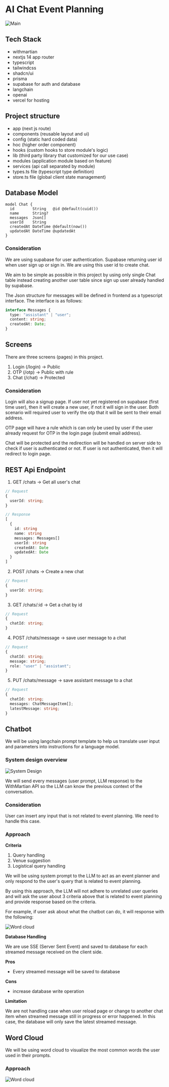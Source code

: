 # AI Chat Event Planning

![Main](./public/main.png)

## Tech Stack
- withmartian
- nextjs 14 app router
- typescript
- tailwindcss
- shadcn/ui
- prisma
- supabase for auth and database
- langchain
- openai
- vercel for hosting

## Project structure

- app (next js route)
- components (reusable layout and ui)
- config (static hard coded data)
- hoc (higher order component)
- hooks (custom hooks to store module's logic)
- lib (third party library that customized for our use case)
- modules (application module based on feature)
- services (api call separated by module)
- types.ts file (typescript type definition)
- store.ts file (global client state management)

## Database Model

```prisma
model Chat {
  id        String   @id @default(cuid())
  name      String?
  messages  Json[]
  userId    String
  createdAt DateTime @default(now())
  updatedAt DateTime @updatedAt
}
```

### Consideration

We are using supabase for user authentication. Supabase returning user id when user sign up or sign in. We are using this user id to create chat.

We aim to be simple as possible in this project by using only single Chat table instead creating another user table since sign up user already handled by supabase.

The Json structure for messages will be defined in frontend as a typescript interface. The interface is as follows:

```ts
interface Messages {
  type: "assistant" | "user";
  content: string;
  createdAt: Date;
}
```

## Screens

There are three screens (pages) in this project.

1. Login (/login) -> Public
2. OTP (/otp) -> Public with rule
3. Chat (/chat) -> Protected

### Consideration

Login will also a signup page. If user not yet registered on supabase (first time user), then it will create a new user, if not it will sign in the user. Both scenario will required user to verify the otp that it will be sent to their email address.

OTP page will have a rule which is can only be used by user if the user already request for OTP in the login page (submit email address).

Chat will be protected and the redirection will be handled on server side to check if user is authenticated or not. If user is not authenticated, then it will redirect to login page.

## REST Api Endpoint

1. GET /chats -> Get all user's chat

```ts
// Request
{
  userId: string;
}
```

```ts
// Response
[
  {
    id: string
    name: string
    messages: Messages[]
    userId: string
    createdAt: Date
    updatedAt: Date
  }
]
```

2. POST /chats -> Create a new chat

```ts
// Request
{
  userId: string;
}
```

3. GET /chats/:id -> Get a chat by id

```ts
// Request
{
  chatId: string;
}
```

4. POST /chats/message -> save user message to a chat

```ts
// Request
{
  chatId: string;
  message: string;
  role: "user" | "assistant";
}
```

5. PUT /chats/message -> save assistant message to a chat

```ts
// Request
{
  chatId: string;
  messages: ChatMessageItem[];
  latestMessage: string;
}
```

## Chatbot

We will be using langchain prompt template to help us translate user input and parameters into instructions for a language model.

### System design overview

![System Design](./public/aichatevent_sysdesign.png)

We will send every messages (user prompt, LLM response) to the WithMartian API so the LLM can know the previous context of the conversation.

### Consideration

User can insert any input that is not related to event planning. We need to handle this case.

### Approach

**Criteria**

1. Query handling
2. Venue suggestion
3. Logistical query handling

We will be using system prompt to the LLM to act as an event planner and only respond to the user's query that is related to event planning.

By using this approach, the LLM will not adhere to unrelated user queries and will ask the user about 3 criteria above that is related to event planning and provide response based on the criteria.

For example, if user ask about what the chatbot can do, it will response with the following:

![Word cloud](./public/aichatevent_response.png)

**Database Handling**

We are use SSE (Server Sent Event) and saved to database for each streamed message received on the client side.

**Pros**

- Every streamed message will be saved to database

**Cons**

- increase database write operation

**Limitation**

We are not handling case when user reload page or change to another chat item when streamed message still in progress or error happened. In this case, the database will only save the latest streamed message.

## Word Cloud

We will be using word cloud to visualize the most common words the user used in their prompts.

### Approach

![Word cloud](./public/aichatevent_wordcloud.png)